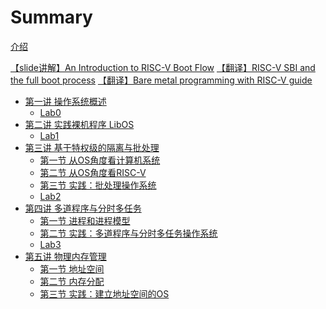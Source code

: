 # Summary

[介绍](./介绍.md)

[【slide讲解】An Introduction to RISC-V Boot Flow](./An-Introduction-to-RISC-V-Boot-Flow.md)
[【翻译】RISC-V SBI and the full boot process](./RISC-V-SBI-and-the-full-boot-process.md)
[【翻译】Bare metal programming with RISC-V guide](Bare-metal-programming-with-RISC-V-guide)

- [第一讲 操作系统概述]()
  - [Lab0](ch1-operating-system-overview/lab0.md)
- [ 第二讲 实践裸机程序 LibOS](./LibOS.md)
  - [Lab1](ch2-hands-on-bare-metal-program/lab1.md)
- [第三讲 基于特权级的隔离与批处理]()
  - [第一节 从OS角度看计算机系统](ch3-isolation-batch-processing/L01.md)
  - [第二节 从OS角度看RISC-V](ch3-isolation-batch-processing/L02.md)
  - [第三节 实践：批处理操作系统](ch3-isolation-batch-processing/L03.md)
  - [Lab2](ch3-isolation-batch-processing/lab2.md)
- [第四讲 多道程序与分时多任务]()
  - [第一节 进程和进程模型](ch4-multiprogramming-time-sharing/L01.md)
  - [第二节 实践：多道程序与分时多任务操作系统](ch4-multiprogramming-time-sharing/L02.md)
  - [Lab3](ch4-multiprogramming-time-sharing/lab3.md)
- [第五讲 物理内存管理]()
  - [第一节 地址空间](ch5-physical-memory-management/L01.md)
  - [第二节 内存分配](ch5-physical-memory-management/L02.md)
  - [第三节 实践：建立地址空间的OS](ch5-physical-memory-management/L03.md)
